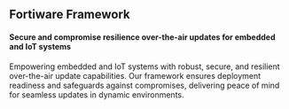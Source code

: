 ## Fortiware Framework
#### Secure and compromise resilience over-the-air updates for embedded and IoT systems

Empowering embedded and IoT systems with robust, secure, and resilient over-the-air update capabilities. Our framework ensures deployment readiness and safeguards against compromises, delivering peace of mind for seamless updates in dynamic environments.
